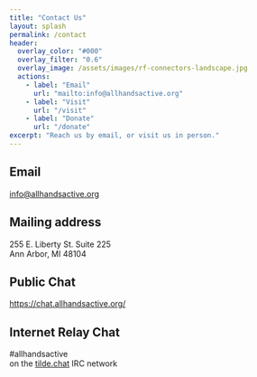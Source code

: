 ```yaml
---
title: "Contact Us"
layout: splash
permalink: /contact
header:
  overlay_color: "#000"
  overlay_filter: "0.6"
  overlay_image: /assets/images/rf-connectors-landscape.jpg
  actions:
    - label: "Email"
      url: "mailto:info@allhandsactive.org"
    - label: "Visit"
      url: "/visit"
    - label: "Donate"
      url: "/donate"
excerpt: "Reach us by email, or visit us in person."
---
```


## Email

info@allhandsactive.org

## Mailing address

255 E. Liberty St. Suite 225<br/>
Ann Arbor, MI 48104

## Public Chat

https://chat.allhandsactive.org/

## Internet Relay Chat

\#allhandsactive<br />
on the <a href="https://tilde.chat/">tilde.chat</a> IRC network

<!--## Contact Form

Use this form to send us an email

<form action="#" style="width: 50%">
  <input type="text" name="first_name" placeholder="Jane" aria-label="first name" style="width: 46.5%; float: left; margin-bottom: 1em" />
  <input type="text" name="last_name" placeholder="Smith" aria-label="last name" style="width: 46.5%; float: right; margin-bottom: 1em" />
  <input type="email" name="email" aria-label="email" style="margin-bottom: 1em" placeholder="jane.smith@gmail.com" />
  <textarea cols="46" rows="5" name="comments" aria-label="comments" style="margin-bottom: 1em" placeholder="Send us a message"></textarea>
  <input class="btn btn--primary" type="submit" value="Submit" />
</form>-->
